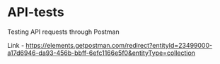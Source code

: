 # API-tests
Testing API requests through Postman

Link - https://elements.getpostman.com/redirect?entityId=23499000-a17d6946-da93-456b-bbff-6efc1166e5f0&entityType=collection
